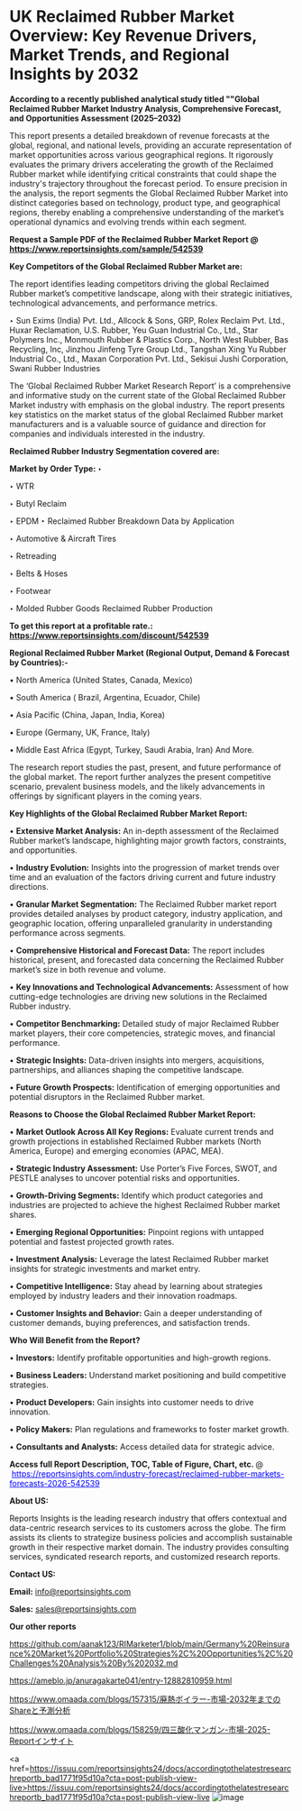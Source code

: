 # UK Reclaimed Rubber Market Overview: Key Revenue Drivers, Market Trends, and Regional Insights by 2032

<strong>According to a recently published analytical study titled ""Global Reclaimed Rubber Market Industry Analysis, Comprehensive Forecast, and Opportunities Assessment (2025–2032)</strong>

This report presents a detailed breakdown of revenue forecasts at the global, regional, and national levels, providing an accurate representation of market opportunities across various geographical regions. It rigorously evaluates the primary drivers accelerating the growth of the Reclaimed Rubber market while identifying critical constraints that could shape the industry's trajectory throughout the forecast period. To ensure precision in the analysis, the report segments the Global Reclaimed Rubber Market into distinct categories based on technology, product type, and geographical regions, thereby enabling a comprehensive understanding of the market’s operational dynamics and evolving trends within each segment.

<strong>Request a Sample PDF of the Reclaimed Rubber Market Report </strong><strong>@<a href=https://www.reportsinsights.com/sample/542539 style=color:#0000ff;> https://www.reportsinsights.com/sample/542539</a></strong></font>

<strong>Key Competitors of the Global Reclaimed Rubber Market are:</strong>

The report identifies leading competitors driving the global Reclaimed Rubber market’s competitive landscape, along with their strategic initiatives, technological advancements, and performance metrics.

‣ Sun Exims (India) Pvt. Ltd., Allcock & Sons, GRP, Rolex Reclaim Pvt. Ltd., Huxar Reclamation, U.S. Rubber, Yeu Guan Industrial Co., Ltd., Star Polymers Inc., Monmouth Rubber & Plastics Corp., North West Rubber, Bas Recycling, Inc, Jinzhou Jinfeng Tyre Group Ltd., Tangshan Xing Yu Rubber Industrial Co., Ltd., Maxan Corporation Pvt. Ltd., Sekisui Jushi Corporation, Swani Rubber Industries

The ‘Global Reclaimed Rubber Market Research Report’ is a comprehensive and informative study on the current state of the Global Reclaimed Rubber Market industry with emphasis on the global industry. The report presents key statistics on the market status of the global Reclaimed Rubber market manufacturers and is a valuable source of guidance and direction for companies and individuals interested in the industry.

<strong>Reclaimed Rubber Industry Segmentation covered are:</strong>

<strong>Market by Order Type: </strong>
‣ 

‣ WTR

‣ Butyl Reclaim

‣ EPDM
‣ Reclaimed Rubber Breakdown Data by Application

‣ Automotive & Aircraft Tires

‣ Retreading

‣ Belts & Hoses

‣ Footwear

‣ Molded Rubber Goods
Reclaimed Rubber Production

<strong>To get this report at a profitable rate.: <a href=https://www.reportsinsights.com/discount/542539 style=color:#0000ff;>https://www.reportsinsights.com/discount/542539</a></strong></font>

<strong>Regional Reclaimed Rubber Market (Regional Output, Demand &amp; Forecast by Countries):-</strong>

• North America (United States, Canada, Mexico)

• South America ( Brazil, Argentina, Ecuador, Chile)

• Asia Pacific (China, Japan, India, Korea)

• Europe (Germany, UK, France, Italy)

• Middle East Africa (Egypt, Turkey, Saudi Arabia, Iran) And More.

The research report studies the past, present, and future performance of the global market. The report further analyzes the present competitive scenario, prevalent business models, and the likely advancements in offerings by significant players in the coming years.

<strong>Key Highlights of the Global Reclaimed Rubber Market Report:</strong>

• <strong>Extensive Market Analysis:</strong> An in-depth assessment of the Reclaimed Rubber market’s landscape, highlighting major growth factors, constraints, and opportunities.

• <strong>Industry Evolution:</strong> Insights into the progression of market trends over time and an evaluation of the factors driving current and future industry directions.

• <strong>Granular Market Segmentation:</strong> The Reclaimed Rubber market report provides detailed analyses by product category, industry application, and geographic location, offering unparalleled granularity in understanding performance across segments.

• <strong>Comprehensive Historical and Forecast Data:</strong> The report includes historical, present, and forecasted data concerning the Reclaimed Rubber market’s size in both revenue and volume.

• <strong>Key Innovations and Technological Advancements:</strong> Assessment of how cutting-edge technologies are driving new solutions in the Reclaimed Rubber industry.

• <strong>Competitor Benchmarking:</strong> Detailed study of major Reclaimed Rubber market players, their core competencies, strategic moves, and financial performance.

• <strong>Strategic Insights:</strong> Data-driven insights into mergers, acquisitions, partnerships, and alliances shaping the competitive landscape.

• <strong>Future Growth Prospects:</strong> Identification of emerging opportunities and potential disruptors in the Reclaimed Rubber market.

<strong>Reasons to Choose the Global Reclaimed Rubber Market Report:</strong>

• <strong>Market Outlook Across All Key Regions:</strong> Evaluate current trends and growth projections in established Reclaimed Rubber markets (North America, Europe) and emerging economies (APAC, MEA).

• <strong>Strategic Industry Assessment:</strong> Use Porter’s Five Forces, SWOT, and PESTLE analyses to uncover potential risks and opportunities.

• <strong>Growth-Driving Segments:</strong> Identify which product categories and industries are projected to achieve the highest Reclaimed Rubber market shares.

• <strong>Emerging Regional Opportunities:</strong> Pinpoint regions with untapped potential and fastest projected growth rates.

• <strong>Investment Analysis:</strong> Leverage the latest Reclaimed Rubber market insights for strategic investments and market entry.

• <strong>Competitive Intelligence:</strong> Stay ahead by learning about strategies employed by industry leaders and their innovation roadmaps.

• <strong>Customer Insights and Behavior:</strong> Gain a deeper understanding of customer demands, buying preferences, and satisfaction trends.

<strong>Who Will Benefit from the Report?</strong>

• <strong>Investors:</strong> Identify profitable opportunities and high-growth regions.

• <strong>Business Leaders:</strong> Understand market positioning and build competitive strategies.

• <strong>Product Developers:</strong> Gain insights into customer needs to drive innovation.

• <strong>Policy Makers:</strong> Plan regulations and frameworks to foster market growth.

• <strong>Consultants and Analysts:</strong> Access detailed data for strategic advice.
</ul>
<strong>Access full Report Description, TOC, Table of Figure, Chart, etc. </strong>@  <a href=https://reportsinsights.com/industry-forecast/reclaimed-rubber-markets-forecasts-2026-542539 style=color:#0000ff;>https://reportsinsights.com/industry-forecast/reclaimed-rubber-markets-forecasts-2026-542539</a></font>

<strong><strong>About US</strong>:</strong>

Reports Insights is the leading research industry that offers contextual and data-centric research services to its customers across the globe. The firm assists its clients to strategize business policies and accomplish sustainable growth in their respective market domain. The industry provides consulting services, syndicated research reports, and customized research reports.

<strong>Contact US:</strong>

<p class=""""><b>Email:</b> <a href=mailto:info@reportsinsights.com>info@reportsinsights.com</a></p>
<p class=""""><b>Sales:</b> <a href=mailto:sales@reportsinsights.com>sales@reportsinsights.com</a></p>

<strong>Our other reports</strong>

<a href=https://github.com/aanak123/RIMarketer1/blob/main/Germany%20Reinsurance%20Market%20Portfolio%20Strategies%2C%20Opportunities%2C%20Challenges%20Analysis%20By%202032.md>https://github.com/aanak123/RIMarketer1/blob/main/Germany%20Reinsurance%20Market%20Portfolio%20Strategies%2C%20Opportunities%2C%20Challenges%20Analysis%20By%202032.md</a>

<a href=https://ameblo.jp/anuragakarte041/entry-12882810959.html>https://ameblo.jp/anuragakarte041/entry-12882810959.html</a>

<a href=https://www.omaada.com/blogs/157315/廃熱ボイラー-市場-2032年までのShareと予測分析>https://www.omaada.com/blogs/157315/廃熱ボイラー-市場-2032年までのShareと予測分析</a>

<a href=https://www.omaada.com/blogs/158259/四三酸化マンガン-市場-2025-Reportインサイト>https://www.omaada.com/blogs/158259/四三酸化マンガン-市場-2025-Reportインサイト</a>

<a href=https://issuu.com/reportsinsights24/docs/accordingtothelatestresearchreportb_bad1771f95d10a?cta=post-publish-view-live>https://issuu.com/reportsinsights24/docs/accordingtothelatestresearchreportb_bad1771f95d10a?cta=post-publish-view-live</a>
![image](https://github.com/user-attachments/assets/75826f17-f0f3-4872-8c88-a147da864254)
